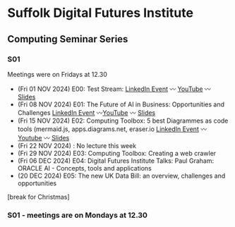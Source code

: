 # Suffolk Digital Futures Institute 
## Computing Seminar Series

### S01
Meetings were on Fridays at 12.30

- (Fri 01 NOV 2024) E00: Test Stream: [LinkedIn Event](https://www.linkedin.com/events/7257446354610733057) 〰️ [YouTube](https://www.youtube.com/watch?v=vRrcNi2AKK0) 〰️ [Slides](https://docs.google.com/presentation/d/1CxWLsvV-ea89_S2ps870qqg_NdAbIYUOD9rQty9oYpc/edit?usp=sharing)
- (Fri 08 NOV 2024) E01: The Future of AI in Business: Opportunities and Challenges [LinkedIn Event](https://www.linkedin.com/events/7260595382986940416/about/) 〰️[YouTube]() 〰️ [Slides](https://docs.google.com/presentation/d/1LUT4MesutVMlErulYvSeMo2rVzllRumNuFi8vq28riA/edit?usp=sharing)
- (Fri 15 NOV 2024) E02: Computing Toolbox: 5 best Diagrammes as code tools (mermaid.js, apps.diagrams.net, eraser.io [LinkedIn Event](https://www.linkedin.com/events/computinglunchtimeseminarseries7263114384766345216/comments/) 〰️ [Youtube]() 〰️ [Slides](https://docs.google.com/presentation/d/18Bmd1pW4HRfr7PZ1Ivu2c6ytVdEdUMKvVIFNXR3v62c/edit?usp=sharing)
- (Fri 22 NOV 2024) : No lecture this week
- (Fri 29 NOV 2024) E03: Computing Toolbox: Creating a web crawler
- (Fri 06 DEC 2024) E04: Digital Futures Institute Talks: Paul Graham: ORACLE AI - Concepts, tools and applications
- (20 DEC 2024) E05: The new UK Data Bill: an overview, challenges and opportunities

[break for Christmas]

### S01 - meetings are on Mondays at 12.30
 
<!--
- (Wed 29 JAN 2025) E06: Computing Toolbox: Github: Codespaces
- (Wed 05 FEB 2025) E07: Computing Toolbox: Github: Automation and Orchestration 
- (Wed 12 FEB 2025) E09: Digital Transformation Strategies for SMEs
- (Wed 19 FEB 2025) E10:
- (Wed 26 FEB 2025) E11:
- (Wed 05 MAR 2025) E12:
- (Wed 12 MAR 2025) E13:
- (Wed 26 MAR 2025) E14:
- (Wed 02 APR 2025) E15:

[break for Easter]

-->


<!--
## Possible topics

1. **The Future of AI in Business: Opportunities and Challenges**
2. **Cybersecurity Essentials for Modern Enterprises**
3. **Harnessing Big Data for Business Growth**
4. **Cloud Computing: Transforming Business Operations**
5. **The Role of Blockchain in Business Innovation**
6. **Digital Transformation Strategies for SMEs**
7. **Leveraging IoT for Business Efficiency**
8. **The Impact of Quantum Computing on Industry**
9. **Sustainable IT Practices for a Greener Future**
10. **Navigating the Ethical Implications of AI**
11. **5G Technology: Revolutionizing Business Connectivity**
12. **The Rise of Edge Computing: What Businesses Need to Know**
13. **Building a Resilient IT Infrastructure**
14. **The Power of Machine Learning in Business Analytics**
15. **Data Privacy and Compliance in the Digital Age**
16. **The Evolution of E-commerce: Trends and Predictions**
17. **Augmented Reality and Virtual Reality in Business**
18. **The Importance of IT Governance and Risk Management**
19. **Innovative Software Development Practices**
20. **Preparing for the Future: Emerging Tech Trends to Watch**

1. **AI and Machine Learning: A Refresher Course**
2. **Cybersecurity Fundamentals: Protecting Your Digital World**
3. **Introduction to Cloud Computing: Concepts and Applications**
4. **Data Science 101: From Data to Insights**
5. **Blockchain Basics: Understanding the Technology**
6. **The Internet of Things: Connecting the World**
7. **Quantum Computing: The Next Frontier**
8. **Ethical Hacking: Skills and Techniques**
9. **Software Development Best Practices**
10. **Big Data Analytics: Tools and Techniques**
11. **DevOps Essentials: Bridging Development and Operations**
12. **Augmented Reality and Virtual Reality: An Overview**
13. **Edge Computing: Bringing Data Processing Closer**
14. **Artificial Intelligence in Everyday Applications**
15. **Digital Transformation: What It Means for You**
16. **The Future of Networking: 5G and Beyond**
17. **Sustainable Computing: Green IT Practices**
18. **Introduction to IT Governance and Compliance**
19. **Emerging Trends in E-commerce Technology**
20. **Preparing for the Future: Key Tech Skills to Master**


1. **Introduction to Jupyter Notebooks**
   - Setting up and using Jupyter Notebooks
   - Best practices for documentation and collaboration

2. **Data Cleaning with Pandas**
   - Data manipulation and cleaning techniques
   - Advanced features of the Pandas library

3. **Data Visualization with Matplotlib and Seaborn**
   - Creating informative and interactive visualizations
   - Customizing plots for better insights

4. **Machine Learning with Scikit-Learn**
   - Implementing regression, classification, and clustering algorithms
   - Model evaluation and hyperparameter tuning

5. **Deep Learning with TensorFlow**
   - Building and training neural networks
   - Using TensorFlow for image and text data

6. **PyTorch for Deep Learning**
   - Introduction to PyTorch and its ecosystem
   - Implementing custom neural network architectures

7. **Natural Language Processing with Hugging Face Transformers**
   - Using pre-trained models for NLP tasks
   - Fine-tuning transformers for specific applications

8. **Computer Vision with OpenCV**
   - Image processing techniques
   - Implementing object detection and recognition

9. **Time Series Analysis with Prophet**
   - Forecasting time series data
   - Handling seasonality and holidays

10. **Reinforcement Learning with Stable Baselines3**
    - Basics of reinforcement learning
    - Implementing RL algorithms with Stable Baselines3

11. **Model Deployment with Flask and FastAPI**
    - Creating APIs for machine learning models
    - Deploying models to production environments

12. **Model Monitoring with MLflow**
    - Tracking experiments and model versions
    - Monitoring model performance in production

13. **Data Engineering with Apache Spark**
    - Processing large datasets with Spark
    - Integrating Spark with machine learning workflows

14. **Ethics and Fairness in AI with Fairlearn**
    - Assessing and mitigating bias in AI models
    - Using Fairlearn for fairness-aware model evaluation

15. **Big Data Analytics with Hadoop and Hive**
    - Managing and querying large datasets
    - Integrating Hadoop with machine learning tools

16. **Predictive Maintenance with PyCaret**
    - Automated machine learning for predictive maintenance
    - Case studies and industry applications

17. **AI in Healthcare with TensorFlow and Keras**
    - Building models for medical image analysis
    - Applications in diagnostics and treatment planning

18. **Customer Insights with Google Analytics and BigQuery**
    - Analyzing customer data for insights
    - Integrating AI with marketing analytics

19. **Financial Modeling with QuantLib**
    - Implementing financial models and simulations
    - Applications in risk management and trading

20. **Future Trends in AI Tools and Libraries**
    - Emerging tools and libraries in AI
    - Preparing for the future of AI development

Links to resources: All the FREE Stanford University Machine Learning Lectures 👇

Learn about Probability, NLP, LLMs, Transformers, and more ...

1. Probability for Computer Scientists - https://lnkd.in/e6sCyZGj

2. Machine Learning Full Course taught by Andrew Ng - https://lnkd.in/eWs74qyR

3. NLP with Deep Learning - https://lnkd.in/eazqcvmk

4. Machine Learning Explainability - https://lnkd.in/evimZ5Za

5. Reinforcement Learning - https://lnkd.in/eEf5PETJ

6. Deep Generative Models - https://lnkd.in/euZ2e3xU

7. Building Large Language Models (LLMs) - https://lnkd.in/eVUkaJuF

8. Machine Learning with Graphs - https://lnkd.in/eF_d3iwq

9. Transformers United - https://lnkd.in/eXdGBqQq

👉 Get free resources, curated articles, and expert tips on Data and AI: https://lnkd.in/e7EunZck

?-->
